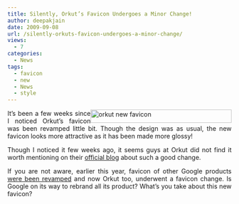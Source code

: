 ```yaml
---
title: Silently, Orkut’s Favicon Undergoes a Minor Change!
author: deepakjain
date: 2009-09-08
url: /silently-orkuts-favicon-undergoes-a-minor-change/
views:
  - 7
categories:
  - News
tags:
  - favicon
  - new
  - News
  - style
---
```

<p align="justify">
  <a href="http://cdn.devilsworkshop.org/files/2009/09/orkutnewfavicon.png"><img class="wp-image-50894" style="border-right-width: 0px;border-top-width: 0px;border-bottom-width: 0px;margin-left: 0px;border-left-width: 0px;margin-right: 0px" border="0" alt="orkut new favicon" align="right" src="http://cdn.devilsworkshop.org/files/2009/09/orkutnewfavicon_thumb.png" width="317" height="30" /></a>It’s been a few weeks since I noticed Orkut’s favicon was been revamped little bit. Though the design was as usual, the new favicon looks more attractive as it has been made more glossy!
</p>

<p align="justify">
  Though I noticed it few weeks ago, it seems guys at Orkut did not find it worth mentioning on their <a href="http://en.blog.orkut.com/" onclick="_gaq.push(['_trackEvent', 'outbound-article', 'http://en.blog.orkut.com/', 'official blog']);" >official blog</a> about such a good change.
</p>

<p align="justify">
  If you are not aware, earlier this year, favicon of other Google products <a href="http://devilsworkshop.org/again-google-revamped-its-favicon/">were been revamped</a> and now Orkut too, underwent a favicon change. Is Google on its way to rebrand all its product? What’s you take about this new favicon?
</p>
